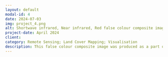 ```yaml
---
layout: default
modal-id: 4
date: 2024-07-03
img: project_4.png
alt: Shortwave infrared, Near infrared, Red false colour composite image, Mudgee NSW
project-date: April 2024
client: 
category: Remote Sensing; Land Cover Mapping; Visualisation
description: This false colour composite image was produced as a part of a study of land cover change in the Mudgee region for the period 2004 to 2023. The image identifies a number of land cover classes such as forest, grassland, crops, and urban development.
---
```

